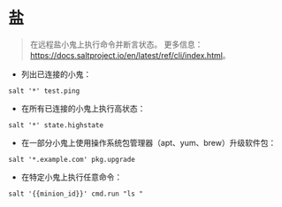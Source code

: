 # 盐

> 在远程盐小鬼上执行命令并断言状态。
> 更多信息：<https://docs.saltproject.io/en/latest/ref/cli/index.html>。

- 列出已连接的小鬼：

`salt '*' test.ping`

- 在所有已连接的小鬼上执行高状态：

`salt '*' state.highstate`

- 在一部分小鬼上使用操作系统包管理器（apt、yum、brew）升级软件包：

`salt '*.example.com' pkg.upgrade`

- 在特定小鬼上执行任意命令：

`salt '{{minion_id}}' cmd.run "ls "`
